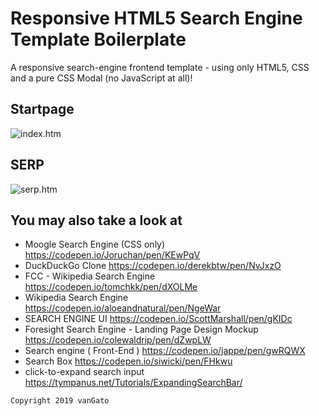 Responsive HTML5 Search Engine Template Boilerplate
===================================================

A responsive search-engine frontend template - using only HTML5, CSS and a pure CSS Modal (no JavaScript at all)!


Startpage
---------
![index.htm](https://raw.githubusercontent.com/vanGato/search-engine-template/master/img/screen-index.jpg)


SERP
----
![serp.htm](https://raw.githubusercontent.com/vanGato/search-engine-template/master/img/screen-serp.jpg)


You may also take a look at
---------------------------

* Moogle Search Engine (CSS only) https://codepen.io/Joruchan/pen/KEwPqV
* DuckDuckGo Clone https://codepen.io/derekbtw/pen/NvJxzO
* FCC - Wikipedia Search Engine https://codepen.io/tomchkk/pen/dXOLMe
* Wikipedia Search Engine https://codepen.io/aloeandnatural/pen/NgeWar
* SEARCH ENGINE UI https://codepen.io/ScottMarshall/pen/gKIDc
* Foresight Search Engine - Landing Page Design Mockup https://codepen.io/colewaldrip/pen/dZwpLW
* Search engine ( Front-End ) https://codepen.io/jappe/pen/gwRQWX
* Search Box https://codepen.io/siwicki/pen/FHkwu
* click-to-expand search input https://tympanus.net/Tutorials/ExpandingSearchBar/


``Copyright 2019 vanGato``
